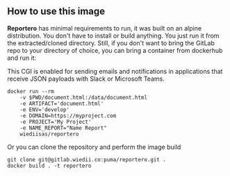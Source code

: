 ## How to use this image

**Reportero** has minimal requirements to run, it was built on an alpine distribution. You don't have to install or build anything. You just run it from the extracted/cloned directory. Still, if you don't want to bring the GitLab repo to your directory of choice, you can bring a container from dockerhub and run it:

This CGI is enabled for sending emails and notifications in applications that receive JSON payloads with Slack or Microsoft Teams.

```
docker run --rm 
    -v $PWD/document.html:/data/document.html 
    -e ARTIFACT='document.html' 
    -e ENV='develop' 
    -e DOMAIN=https://myproject.com 
    -e PROJECT='My Project' 
    -e NAME_REPORT="Name Report"
    wiediisas/reportero
```

Or you can clone the repository and perform the image build

```
git clone git@gitlab.wiedii.co:puma/reportero.git .
docker build . -t reportero 
```